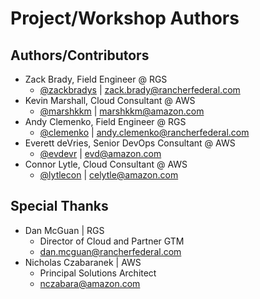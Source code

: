 # Project/Workshop Authors

## Authors/Contributors

- Zack Brady, Field Engineer @ RGS
  - [@zackbradys](https://github.com/zackbradys) | zack.brady@rancherfederal.com
- Kevin Marshall, Cloud Consultant @ AWS
  - [@marshkkm](https://github.com/marshkkm) | marshkkm@amazon.com
- Andy Clemenko, Field Engineer @ RGS
  - [@clemenko](https://github.com/clemenko) | andy.clemenko@rancherfederal.com
- Everett deVries, Senior DevOps Consultant @ AWS
  - [@evdevr](https://github.com/evdevr) | evd@amazon.com
- Connor Lytle, Cloud Consultant @ AWS
  - [@lytlecon](https://github.com/lytlecon) | celytle@amazon.com

## Special Thanks

- Dan McGuan | RGS
  - Director of Cloud and Partner GTM
  - dan.mcguan@rancherfederal.com
- Nicholas Czabaranek | AWS
  - Principal Solutions Architect
  - nczabara@amazon.com
